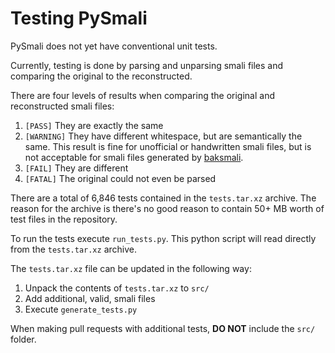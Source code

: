 # Testing PySmali

PySmali does not yet have conventional unit tests.

Currently, testing is done by parsing and unparsing smali files and comparing the original to the reconstructed.

There are four levels of results when comparing the original and reconstructed smali files:
1. `[PASS]` They are exactly the same
2. `[WARNING]` They have different whitespace, but are semantically the same. This result is fine for unofficial or handwritten smali files, but is not acceptable for smali files generated by [baksmali](https://github.com/JesusFreke/smali).
3. `[FAIL]` They are different
4. `[FATAL]` The original could not even be parsed

There are a total of 6,846 tests contained in the `tests.tar.xz` archive. The reason for the archive is there's no good reason to contain 50+ MB worth of test files in the repository.

To run the tests execute `run_tests.py`. This python script will read directly from the `tests.tar.xz` archive.

The `tests.tar.xz` file can be updated in the following way:
1. Unpack the contents of `tests.tar.xz` to `src/`
2. Add additional, valid, smali files
3. Execute `generate_tests.py`

When making pull requests with additional tests, **DO NOT** include the `src/` folder.